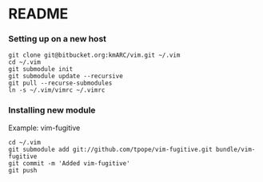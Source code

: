 README
======

### Setting up on a new host

    git clone git@bitbucket.org:kmARC/vim.git ~/.vim
    cd ~/.vim
    git submodule init
    git submodule update --recursive
    git pull --recurse-submodules
    ln -s ~/.vim/vimrc ~/.vimrc

### Installing new module

Example: vim-fugitive

    cd ~/.vim
    git submodule add git://github.com/tpope/vim-fugitive.git bundle/vim-fugitive
    git commit -m 'Added vim-fugitive'
    git push

